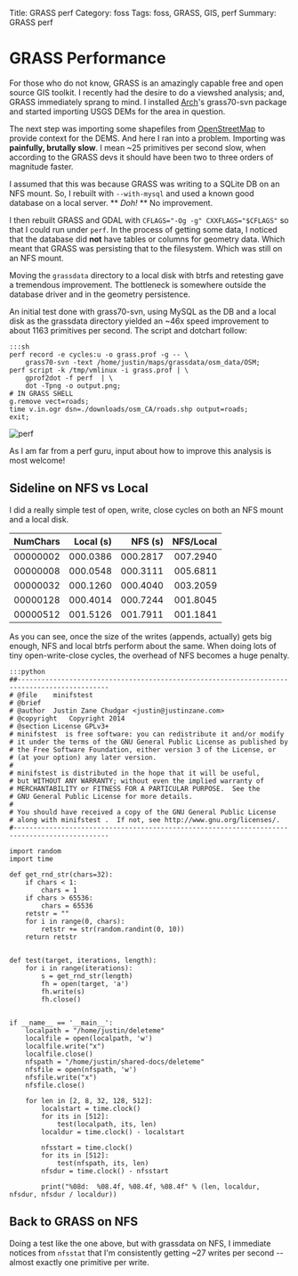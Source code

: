 Title: GRASS perf
Category: foss
Tags: foss, GRASS, GIS, perf
Summary: GRASS perf

# GRASS Performance

For those who do not know, GRASS is an amazingly capable free and open source GIS toolkit. I 
recently had the desire to do a viewshed analysis; and, GRASS immediately sprang to mind. I 
installed [Arch](http://www.archlinux.org)'s grass70-svn package and started importing USGS DEMs
for the area in question.

The next step was importing some shapefiles from [OpenStreetMap](http://www.osm.org) to provide 
context for the DEMS. And here I ran into a problem. Importing was **painfully, brutally slow**. 
I mean ~25 primitives per second slow, when according to the GRASS devs it should have been two 
to three orders of magnitude faster.

I assumed that this was because GRASS was writing to a SQLite DB on an NFS mount. So, I rebuilt 
with `--with-mysql` and used a known good database on a local server. ** *Doh!* ** No improvement.

I then rebuilt GRASS and GDAL with `CFLAGS="-Og -g" CXXFLAGS="$CFLAGS"` so that I could run under 
`perf`. In the process of getting some data, I noticed that the database did **not** have tables
or columns for geometry data. Which meant that GRASS was persisting that to the filesystem. Which 
was still on an NFS mount.

Moving the `grassdata` directory to a local disk with btrfs and retesting gave a tremendous 
improvement. The bottleneck is somewhere outside the database driver and in the geometry persistence.

An initial test done with grass70-svn, using MySQL as the DB and a local disk as the grassdata 
directory yielded an ~46x speed improvement to about 1163 primitives per second. The script 
and dotchart follow:

    :::sh
    perf record -e cycles:u -o grass.prof -g -- \
        grass70-svn -text /home/justin/maps/grassdata/osm_data/OSM; 
    perf script -k /tmp/vmlinux -i grass.prof | \
        gprof2dot -f perf  | \
        dot -Tpng -o output.png;
    # IN GRASS SHELL
    g.remove vect=roads;
    time v.in.ogr dsn=./downloads/osm_CA/roads.shp output=roads; 
    exit;

![perf](images/grass70-svn_mysql_local.png)

As I am far from a perf guru, input about how to improve this analysis is most welcome!

## Sideline on NFS vs Local

I did a really simple test of open, write, close cycles on both an NFS mount and a local disk. 

NumChars | Local (s)  | NFS (s)   | NFS/Local
:--------|-----------:|----------:|---------:
00000002 |   000.0386 |  000.2817 |  007.2940
00000008 |   000.0548 |  000.3111 |  005.6811
00000032 |   000.1260 |  000.4040 |  003.2059
00000128 |   000.4014 |  000.7244 |  001.8045
00000512 |   001.5126 |  001.7911 |  001.1841

As you can see, once the size of the writes (appends, actually) gets big enough, NFS and local 
btrfs perform about the same. When doing lots of tiny open-write-close cycles, the overhead of 
NFS becomes a huge penalty.

    :::python
    ##---------------------------------------------------------------------------------------------
    # @file    minifstest
    # @brief
    # @author  Justin Zane Chudgar <justin@justinzane.com>
    # @copyright   Copyright 2014
    # @section License GPLv3+
    # minifstest  is free software: you can redistribute it and/or modify
    # it under the terms of the GNU General Public License as published by
    # the Free Software Foundation, either version 3 of the License, or
    # (at your option) any later version.
    #
    # minifstest is distributed in the hope that it will be useful,
    # but WITHOUT ANY WARRANTY; without even the implied warranty of
    # MERCHANTABILITY or FITNESS FOR A PARTICULAR PURPOSE.  See the
    # GNU General Public License for more details.
    #
    # You should have received a copy of the GNU General Public License
    # along with minifstest .  If not, see http://www.gnu.org/licenses/.
    #----------------------------------------------------------------------------------------------

    import random
    import time

    def get_rnd_str(chars=32):
        if chars < 1:
            chars = 1
        if chars > 65536:
            chars = 65536
        retstr = ""
        for i in range(0, chars):
            retstr += str(random.randint(0, 10))
        return retstr


    def test(target, iterations, length):
        for i in range(iterations):
            s = get_rnd_str(length)
            fh = open(target, 'a')
            fh.write(s)
            fh.close()


    if __name__ == '__main__':
        localpath = "/home/justin/deleteme"
        localfile = open(localpath, 'w')
        localfile.write("x")
        localfile.close()
        nfspath = "/home/justin/shared-docs/deleteme"
        nfsfile = open(nfspath, 'w')
        nfsfile.write("x")
        nfsfile.close()

        for len in [2, 8, 32, 128, 512]:
            localstart = time.clock()
            for its in [512]:
                test(localpath, its, len)
            localdur = time.clock() - localstart

            nfsstart = time.clock()
            for its in [512]:
                test(nfspath, its, len)
            nfsdur = time.clock() - nfsstart

            print("%08d:  %08.4f, %08.4f, %08.4f" % (len, localdur, nfsdur, nfsdur / localdur))
            
## Back to GRASS on NFS

Doing a test like the one above, but with grassdata on NFS, I immediate notices from `nfsstat` 
that I'm consistently getting ~27 writes per second -- almost exactly one primitive per write. 

